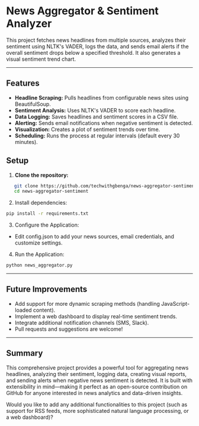 # News Aggregator & Sentiment Analyzer

This project fetches news headlines from multiple sources, analyzes their sentiment using NLTK's VADER, logs the data, and sends email alerts if the overall sentiment drops below a specified threshold. It also generates a visual sentiment trend chart.

---

## Features

- **Headline Scraping:** Pulls headlines from configurable news sites using BeautifulSoup.
- **Sentiment Analysis:** Uses NLTK's VADER to score each headline.
- **Data Logging:** Saves headlines and sentiment scores in a CSV file.
- **Alerting:** Sends email notifications when negative sentiment is detected.
- **Visualization:** Creates a plot of sentiment trends over time.
- **Scheduling:** Runs the process at regular intervals (default every 30 minutes).

## Setup

1. **Clone the repository:**
```bash
   git clone https://github.com/techwithgbenga/news-aggregator-sentiment.git
   cd news-aggregator-sentiment
```
2. Install dependencies:
```bash
pip install -r requirements.txt
```
3. Configure the Application:
- Edit config.json to add your news sources, email credentials, and customize settings.
  
4. Run the Application:
```bash
python news_aggregator.py
```
---

## Future Improvements
- Add support for more dynamic scraping methods (handling JavaScript-loaded content).
- Implement a web dashboard to display real-time sentiment trends.
- Integrate additional notification channels (SMS, Slack).
- Pull requests and suggestions are welcome!

---

## Summary

This comprehensive project provides a powerful tool for aggregating news headlines, analyzing their sentiment, logging data, creating visual reports, and sending alerts when negative news sentiment is detected. It is built with extensibility in mind—making it perfect as an open-source contribution on GitHub for anyone interested in news analytics and data-driven insights.

Would you like to add any additional functionalities to this project (such as support for RSS feeds, more sophisticated natural language processing, or a web dashboard)?
